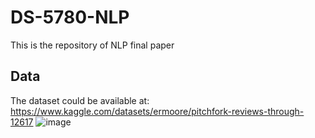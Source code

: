 # DS-5780-NLP
This is the repository of NLP final paper


## Data
The dataset could be available at: https://www.kaggle.com/datasets/ermoore/pitchfork-reviews-through-12617 ![image](https://github.com/LiveWithTrance/DS-5780-NLP/assets/111295481/e62bd987-9a3e-4a1f-a851-67d4104e3fde)
 
